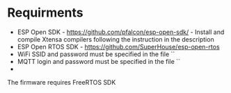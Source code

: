 
# Requirments

 - ESP Open SDK - https://github.com/pfalcon/esp-open-sdk/ - Install and compile Xtensa compilers following the instruction in the description
 - ESP Open RTOS SDK - https://github.com/SuperHouse/esp-open-rtos
 - WiFi SSID and password must be specified in the file ``
 - MQTT login and password must be specified in the file ``
 - 
 The firmware requires FreeRTOS SDK

